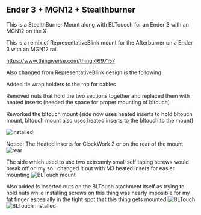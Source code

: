 
## Ender 3 + MGN12 + Stealthburner

This is a StealthBurner Mount along with BLToucch for an Ender 3 with an MGN12 on the X

This is a remix of RepresentativeBlink mount for the Afterburner on a Ender 3 with an MGN12 rail

https://www.thingiverse.com/thing:4697157

Also changed from RepresentativeBlink design is the following

Added tie wrap holders to the top for cables

Removed nuts that hold the two sections together and replaced them with heated inserts (needed the space for proper mounting of bltouch)

Reworked the bltouch mount (side now uses heated inserts to hold bltouch mount, bltouch mount also uses heated inserts to the bltouch to the mount)

![installed](IMG_2770.jpeg)

Notice: The Heated inserts for ClockWork 2 or on the rear of the mount
![rear](IMG_2763.jpeg)

The side which used to use two extreamly small self taping screws would break off on my so I changed it out with M3 heated insers for easier mounting
![BLTouch mount](IMG_2765.jpeg)

Also added is inserted nuts on the BLTouch atachment itself as trying to hold nuts while installing screws on this thing was nearly imposible for my fat finger espesially in the tight spot that this thing gets mounted
![BLTouch](IMG_2766.jpeg)
![BLTouch installed](IMG_2768.jpeg)
